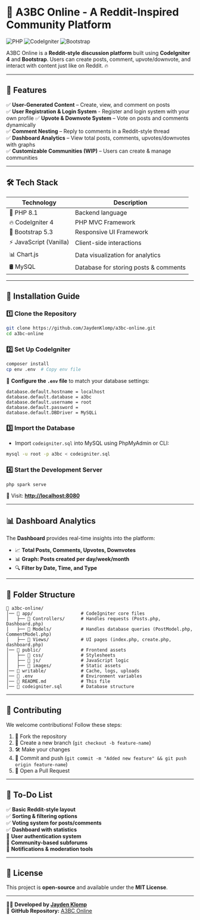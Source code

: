 # 🚀 A3BC Online - A Reddit-Inspired Community Platform


![PHP](https://img.shields.io/badge/PHP-8.1-blue) ![CodeIgniter](https://img.shields.io/badge/CodeIgniter-4.3-red) ![Bootstrap](https://img.shields.io/badge/Bootstrap-5.3-purple)

A3BC Online is a **Reddit-style discussion platform** built using **CodeIgniter 4** and **Bootstrap**. Users can create posts, comment, upvote/downvote, and interact with content just like on Reddit. 🔥

---

## 📌 Features
✅ **User-Generated Content** – Create, view, and comment on posts  
✅ **User Registration & Login System** - Register and login system with your own profile
✅ **Upvote & Downvote System** – Vote on posts and comments dynamically  
✅ **Comment Nesting** – Reply to comments in a Reddit-style thread  
✅ **Dashboard Analytics** – View total posts, comments, upvotes/downvotes with graphs   
✅ **Customizable Communities (WIP)** – Users can create & manage communities

---

## 🛠️ Tech Stack
| Technology  | Description |
|-------------|------------|
| 🐘 PHP 8.1 | Backend language |
| 🔥 CodeIgniter 4 | PHP MVC Framework |
| 🎨 Bootstrap 5.3 | Responsive UI Framework |
| ⚡ JavaScript (Vanilla) | Client-side interactions |
| 📊 Chart.js | Data visualization for analytics |
| 🛢️ MySQL | Database for storing posts & comments |

---

## 🚀 Installation Guide
### 1️⃣ Clone the Repository
```bash
git clone https://github.com/JaydenKlomp/a3bc-online.git
cd a3bc-online
```

### 2️⃣ Set Up CodeIgniter
```bash
composer install
cp env .env  # Copy env file
```
🔹 **Configure the `.env` file** to match your database settings:
```
database.default.hostname = localhost
database.default.database = a3bc
database.default.username = root
database.default.password =
database.default.DBDriver = MySQLi
```

### 3️⃣ Import the Database
- Import `codeigniter.sql` into MySQL using PhpMyAdmin or CLI:
```bash
mysql -u root -p a3bc < codeigniter.sql
```

### 4️⃣ Start the Development Server
```bash
php spark serve
```
🚀 Visit: **[http://localhost:8080](http://localhost:8080)**

---

## 📊 Dashboard Analytics
The **Dashboard** provides real-time insights into the platform:
- 📈 **Total Posts, Comments, Upvotes, Downvotes**
- 📊 **Graph: Posts created per day/week/month**
- 🔍 **Filter by Date, Time, and Type**

---

## 🔧 Folder Structure
```
📂 a3bc-online/
│── 📁 app/                  # CodeIgniter core files
│   ├── 📁 Controllers/      # Handles requests (Posts.php, Dashboard.php)
│   ├── 📁 Models/           # Handles database queries (PostModel.php, CommentModel.php)
│   ├── 📁 Views/            # UI pages (index.php, create.php, dashboard.php)
│── 📁 public/               # Frontend assets
│   ├── 📁 css/              # Stylesheets
│   ├── 📁 js/               # JavaScript logic
│   ├── 📁 images/           # Static assets
│── 📁 writable/             # Cache, logs, uploads
│── 📄 .env                  # Environment variables
│── 📄 README.md             # This file
│── 📄 codeigniter.sql       # Database structure
```

---

## 🌟 Contributing
We welcome contributions! Follow these steps:
1. 🍴 Fork the repository
2. 🌿 Create a new branch (`git checkout -b feature-name`)
3. 🛠️ Make your changes
4. 🚀 Commit and push (`git commit -m "Added new feature" && git push origin feature-name`)
5. 🔁 Open a Pull Request

---

## 📝 To-Do List
✅ **Basic Reddit-style layout**  
✅ **Sorting & filtering options**  
✅ **Voting system for posts/comments**  
✅ **Dashboard with statistics**  
🔲 **User authentication system**  
🔲 **Community-based subforums**  
🔲 **Notifications & moderation tools**

---

## 📜 License
This project is **open-source** and available under the **MIT License**.

---

👨‍💻 **Developed by [Jayden Klomp](https://github.com/JaydenKlomp)**  
🔗 **GitHub Repository:** [A3BC Online](https://github.com/JaydenKlomp/a3bc-online)

